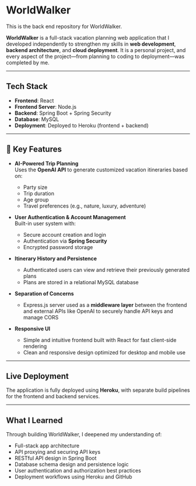 # WorldWalker

This is the back end repository for WorldWalker.

**WorldWalker** is a full-stack vacation planning web application that I developed independently to strengthen my skills in **web development**, **backend architecture**, and **cloud deployment**. It is a personal project, and every aspect of the project—from planning to coding to deployment—was completed by me.

---

## Tech Stack

- **Frontend**: React
- **Frontend Server**: Node.js
- **Backend**: Spring Boot + Spring Security  
- **Database**: MySQL  
- **Deployment**: Deployed to Heroku (frontend + backend)

---

## 🧠 Key Features

- **AI-Powered Trip Planning**  
  Uses the **OpenAI API** to generate customized vacation itineraries based on:
  - Party size
  - Trip duration
  - Age group
  - Travel preferences (e.g., nature, luxury, adventure)

- **User Authentication & Account Management**  
  Built-in user system with:
  - Secure account creation and login
  - Authentication via **Spring Security**
  - Encrypted password storage

- **Itinerary History and Persistence**  
  - Authenticated users can view and retrieve their previously generated plans
  - Plans are stored in a relational MySQL database

- **Separation of Concerns**  
  - Express.js server used as a **middleware layer** between the frontend and external APIs like OpenAI to securely handle API keys and manage CORS

- **Responsive UI**  
  - Simple and intuitive frontend built with React for fast client-side rendering
  - Clean and responsive design optimized for desktop and mobile use

---

## Live Deployment

The application is fully deployed using **Heroku**, with separate build pipelines for the frontend and backend services.  

---

## What I Learned

Through building WorldWalker, I deepened my understanding of:
- Full-stack app architecture
- API proxying and securing API keys
- RESTful API design in Spring Boot
- Database schema design and persistence logic
- User authentication and authorization best practices
- Deployment workflows using Heroku and GitHub
